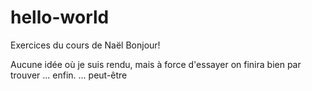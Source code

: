 # hello-world
Exercices du cours de Naël
Bonjour!

Aucune idée où je suis rendu, mais à force d'essayer on finira bien par trouver ... enfin. ... peut-être
